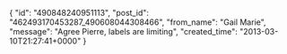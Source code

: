  {
   "id": "490848240951113",
   "post_id": "462493170453287_490608044308466",
   "from_name": "Gail Marie",
   "message": "Agree Pierre, labels are limiting",
   "created_time": "2013-03-10T21:27:41+0000"
 }
